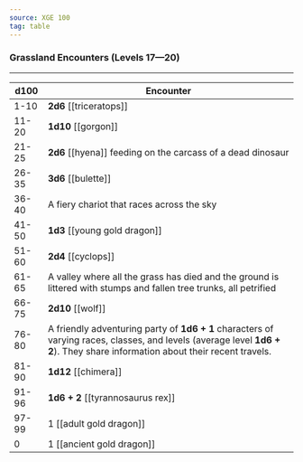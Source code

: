 ```yaml
---
source: XGE 100
tag: table
---
```


### Grassland Encounters (Levels 17—20)
---
|d100|Encounter|
|----|------------|
|1-10|**2d6** [[triceratops]]|
|11-20|**1d10** [[gorgon]]|
|21-25|**2d6** [[hyena]] feeding on the carcass of a dead dinosaur|
|26-35|**3d6** [[bulette]]|
|36-40|A fiery chariot that races across the sky|
|41-50|**1d3** [[young gold dragon]]|
|51-60|**2d4** [[cyclops]]|
|61-65|A valley where all the grass has died and the ground is littered with stumps and fallen tree trunks, all petrified|
|66-75|**2d10** [[wolf]]|
|76-80|A friendly adventuring party of **1d6 + 1** characters of varying races, classes, and levels (average level **1d6 + 2**). They share information about their recent travels.|
|81-90|**1d12** [[chimera]]|
|91-96|**1d6 + 2** [[tyrannosaurus rex]]|
|97-99|1 [[adult gold dragon]]|
|0|1 [[ancient gold dragon]]|
